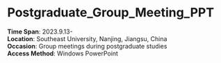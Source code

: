 # Postgraduate_Group_Meeting_PPT

**Time Span**: 2023.9.13-<br />
**Location**: Southeast University, Nanjing, Jiangsu, China<br />
**Occasion**: Group meetings during postgraduate studies<br />
**Access Method**: Windows PowerPoint<br />

